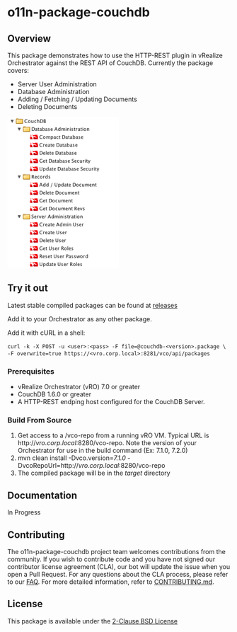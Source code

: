 # o11n-package-couchdb

## Overview
This package demonstrates how to use the HTTP-REST plugin in vRealize Orchestrator against the REST API of CouchDB.  Currently the package covers:

* Server User Administration
* Database Administration
* Adding / Fetching /  Updating Documents
* Deleting Documents

![couchdb_workflows](couchdb_workflows.png)

## Try it out
Latest stable compiled packages can be found at [releases](https://github.com/vmware/o11n-package-couchdb/releases)

Add it to your Orchestrator as any other package.

Add it with cURL in a shell:

    curl -k -X POST -u <user>:<pass> -F file=@couchdb-<version>.package \
    -F overwrite=true https://<vro.corp.local>:8281/vco/api/packages

### Prerequisites

* vRealize Orchestrator (vRO) 7.0 or greater
* CouchDB 1.6.0 or greater
* A HTTP-REST endping host configured for the CouchDB Server. 

### Build From Source

1. Get access to a /vco-repo from a running vRO VM.  Typical URL is http://*vro.corp.local*:8280/vco-repo.  Note the version of your Orchestrator for use in the build command (Ex: 7.1.0, 7.2.0)
2. mvn clean install -Dvco.version=*7.1.0* -DvcoRepoUrl=http://*vro.corp.local*:8280/vco-repo
3. The compiled package will be in the *target* directory

## Documentation
In Progress

## Contributing

The o11n-package-couchdb project team welcomes contributions from the community. If you wish to contribute code and you have not
signed our contributor license agreement (CLA), our bot will update the issue when you open a Pull Request. For any
questions about the CLA process, please refer to our [FAQ](https://cla.vmware.com/faq). For more detailed information,
refer to [CONTRIBUTING.md](CONTRIBUTING.md).

## License
This package is available under the [2-Clause BSD License](https://github.com/vmware/o11n-package-couchdb/blob/master/LICENSE.txt)
